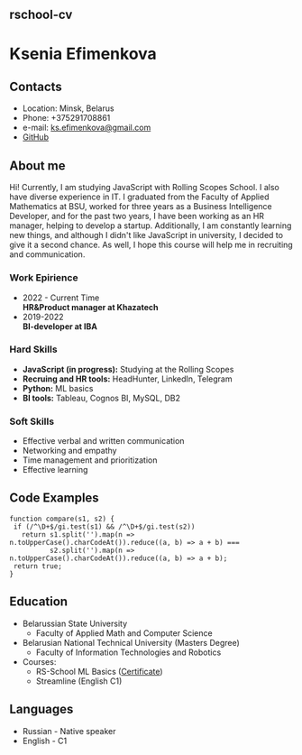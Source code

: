 ## rschool-cv

# Ksenia Efimenkova

## Contacts
* Location: Minsk, Belarus
* Phone: +375291708861
* e-mail: ks.efimenkova@gmail.com
* [GitHub](https://github.com/Ksenia41)

## About me

Hi!  Currently, I am studying JavaScript with Rolling Scopes School. I also have diverse experience in IT. I graduated from the Faculty of Applied Mathematics at BSU, worked for three years as a Business Intelligence Developer, and for the past two years, I have been working as an HR manager, helping to develop a startup. Additionally, I am constantly learning new things, and although I didn't like JavaScript in university, I decided to give it a second chance. As well, I hope this course will help me in recruiting and communication.

### Work Epirience
 * 2022 - Current Time<br/>
 <t/> **HR&Product manager at Khazatech**
 * 2019-2022<br/>
    **BI-developer at IBA**


### Hard Skills

* **JavaScript (in progress):** Studying at the Rolling Scopes
* **Recruing and HR tools:** HeadHunter, LinkedIn, Telegram
* **Python:** ML basics
* **BI tools:** Tableau, Cognos BI, MySQL, DB2

### Soft Skills

* Effective verbal and written communication
* Networking and empathy
* Time management and prioritization
* Effective learning

## Code Examples
 ```
 function compare(s1, s2) {
  if (/^\D+$/gi.test(s1) && /^\D+$/gi.test(s2))
    return s1.split('').map(n => n.toUpperCase().charCodeAt()).reduce((a, b) => a + b) === 
           s2.split('').map(n => n.toUpperCase().charCodeAt()).reduce((a, b) => a + b);
  return true;
}
```

## Education
* Belarussian State University 
    + Faculty of Applied Math and Computer Science 
* Belarusian National Technical University (Masters Degree)
    + Faculty of Information Technologies and Robotics
* Courses:
    + RS-School ML Basics ([Certificate](https://app.rs.school/certificate/sjmnp37m))
    + Streamline (English C1)

## Languages

* Russian - Native speaker
* English - C1


